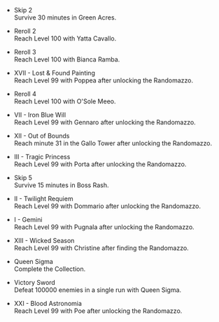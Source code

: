 - Skip 2 \
Survive 30 minutes in Green Acres.

- Reroll 2 \
Reach Level 100 with Yatta Cavallo.

- Reroll 3 \
Reach Level 100 with Bianca Ramba.

- XVII - Lost & Found Painting \
Reach Level 99 with Poppea after unlocking the Randomazzo.

- Reroll 4 \
Reach Level 100 with O'Sole Meeo.

- VII - Iron Blue Will \
Reach Level 99 with Gennaro after unlocking the Randomazzo.

- XII - Out of Bounds \
Reach minute 31 in the Gallo Tower after unlocking the Randomazzo.

- III - Tragic Princess \
Reach Level 99 with Porta after unlocking the Randomazzo.

- Skip 5 \
Survive 15 minutes in Boss Rash.

- II - Twilight Requiem \
Reach Level 99 with Dommario after unlocking the Randomazzo.

- I - Gemini \
Reach Level 99 with Pugnala after unlocking the Randomazzo.

- XIII - Wicked Season \
Reach Level 99 with Christine after finding the Randomazzo.

- Queen Sigma \
Complete the Collection.

- Victory Sword \
Defeat 100000 enemies in a single run with Queen Sigma.

- XXI - Blood Astronomia \
Reach Level 99 with Poe after unlocking the Randomazzo.